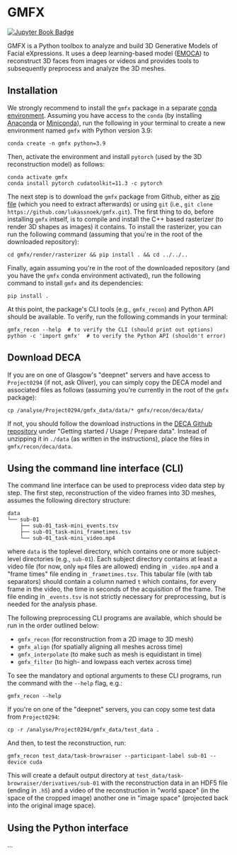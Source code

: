 # GMFX

[![Jupyter Book Badge](https://jupyterbook.org/badge.svg)](https://lukas-snoek.com/gmfx)

GMFX is a Python toolbox to analyze and build 3D Generative Models of Facial eXpressions. It uses a deep learning-based model ([EMOCA](https://emoca.is.tue.mpg.de/)) to reconstruct 3D faces from images or videos and provides tools to subsequently preprocess and analyze the 3D meshes.

## Installation

We strongly recommend to install the `gmfx` package in a separate [conda environment](https://anaconda.org/anaconda/conda). Assuming you have access to the `conda` (by installing [Anaconda](https://www.anaconda.com/products/distribution) or [Miniconda](https://docs.conda.io/en/latest/miniconda.html)), run the following in your terminal to create a new environment named `gmfx` with Python version 3.9:

```
conda create -n gmfx python=3.9
```

Then, activate the environment and install `pytorch` (used by the 3D reconstruction model) as follows:

```
conda activate gmfx
conda install pytorch cudatoolkit=11.3 -c pytorch
```

The next step is to download the `gmfx` package from Github, either as [zip file](https://github.com/lukassnoek/gmfx/archive/refs/heads/master.zip) (which you need to extract afterwards) or using `git` (i.e., `git clone https://github.com/lukassnoek/gmfx.git`). The first thing to do, before installing `gmfx` intself, is to compile and install the C++ based rasterizer (to render 3D shapes as images) it contains. To install the rasterizer, you can run the following command (assuming that you're in the root of the downloaded repository):

```
cd gmfx/render/rasterizer && pip install . && cd ../../..
```

Finally, again assuming you're in the root of the downloaded repository (and you have the `gmfx` conda environment activated), run the following command to install `gmfx` and its dependencies:

```
pip install .
```

At this point, the package's CLI tools (e.g., `gmfx_recon`) and Python API should be available. To verify, run the following commands in your terminal:

```
gmfx_recon --help  # to verify the CLI (should print out options)
python -c 'import gmfx'  # to verify the Python API (shouldn't error)
```

## Download DECA

If you are on one of Glasgow's "deepnet" servers and have access to `Project0294` (if not, ask Oliver), you can simply copy the DECA model and associated files as follows (assuming you're currently in the root of the `gmfx` package):

```
cp /analyse/Project0294/gmfx_data/data/* gmfx/recon/deca/data/
```

If not, you should follow the download instructions in the [DECA Github repository](https://github.com/YadiraF/DECA) under "Getting started / Usage / Prepare data". Instead of unzipping it in `./data` (as written in the instructions), place the files in `gmfx/recon/deca/data`.

## Using the command line interface (CLI)
The command line interface can be used to preprocess video data step by step. The first step, reconstruction of the video frames into 3D meshes, assumes the following directory structure:

```
data
└── sub-01
    ├── sub-01_task-mini_events.tsv
    ├── sub-01_task-mini_frametimes.tsv
    └── sub-01_task-mini_video.mp4
```

where `data` is the toplevel directory, which contains one or more subject-level directories (e.g., `sub-01`). Each subject directory contains at least a video file (for now, only `mp4` files are allowed) ending in `_video.mp4` and a "frame times" file ending in `_frametimes.tsv`. This tabular file (with tab separators) should contain a column named `t` which contains, for every frame in the video, the time in seconds of the acquisition of the frame. The file ending in `_events.tsv` is not strictly necessary for preprocessing, but is needed for the analysis phase.

The following preprocessing CLI programs are available, which should be run in the order outlined below:

* `gmfx_recon` (for reconstruction from a 2D image to 3D mesh)
* `gmfx_align` (for spatially aligning all meshes across time)
* `gmfx_interpolate` (to make such as mesh is equidistant in time)
* `gmfx_filter` (to high- and lowpass each vertex across time)

To see the mandatory and optional arguments to these CLI programs, run the command with the `--help` flag, e.g.:

```
gmfx_recon --help
```

If you're on one of the "deepnet" servers, you can copy some test data from `Project0294`:

```
cp -r /analyse/Project0294/gmfx_data/test_data .
```

And then, to test the reconstruction, run:

```
gmfx_recon test_data/task-browraiser --participant-label sub-01 --device cuda
```

This will create a default output directory at `test_data/task-browraiser/derivatives/sub-01` with the reconstruction data in an HDF5 file (ending in `.h5`) and a video of the reconstruction in "world space" (in the space of the cropped image) another one in "image space" (projected back into the original image space).

## Using the Python interface

...
